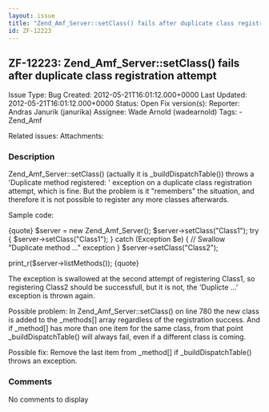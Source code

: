 ```yaml
---
layout: issue
title: "Zend_Amf_Server::setClass() fails after duplicate class registration attempt"
id: ZF-12223
---
```


ZF-12223: Zend\_Amf\_Server::setClass() fails after duplicate class registration attempt
----------------------------------------------------------------------------------------

 Issue Type: Bug Created: 2012-05-21T16:01:12.000+0000 Last Updated: 2012-05-21T16:01:12.000+0000 Status: Open Fix version(s): 
 Reporter:  Andras Janurik (janurika)  Assignee:  Wade Arnold (wadearnold)  Tags: - Zend\_Amf
 
 Related issues: 
 Attachments: 
### Description

Zend\_Amf\_Server::setClass() (actually it is \_buildDispatchTable()) throws a 'Duplicate method registered: ' exception on a duplicate class registration attempt, which is fine. But the problem is it "remembers" the situation, and therefore it is not possible to register any more classes afterwards.

Sample code:

{quote} $server = new Zend\_Amf\_Server(); $server->setClass("Class1"); try { $server->setClass("Class1"); } catch (Exception $e) { // Swallow "Duplicate method ..." exception } $server->setClass("Class2");

print\_r($server->listMethods()); {quote}

The exception is swallowed at the second attempt of registering Class1, so registering Class2 should be successfull, but it is not, the 'Duplicte ...' exception is thrown again.

Possible problem: In Zend\_Amf\_Server::setClass() on line 780 the new class is added to the \_methods[] array regardless of the registration success. And if \_method[] has more than one item for the same class, from that point \_buildDispatchTable() will always fail, even if a different class is coming.

Possible fix: Remove the last item from \_method[] if \_buildDispatchTable() throws an exception.

 

 

### Comments

No comments to display